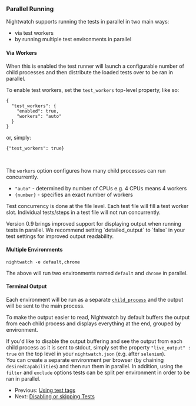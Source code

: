### Parallel Running

Nightwatch supports running the tests in parallel in two main ways: 
- via test workers
- by running multiple test environments in parallel

#### Via Workers

When this is enabled the test runner will launch a configurable number of child processes and then distribute the loaded tests over to be ran in parallel.

To enable test workers, set the `test_workers` top-level property, like so:

<pre><code class="language-javascript">{
  "test_workers": {
    "enabled": true,
    "workers": "auto"
  }
}
</code></pre>

or, simply:

<pre><code class="language-javascript">{"test_workers": true}</code></pre>

<br>

The `workers` option configures how many child processes can run concurrently.

- `"auto"` - determined by number of CPUs e.g. 4 CPUs means 4 workers
- `{number}` - specifies an exact number of workers

Test concurrency is done at the file level. Each test file will fill a test worker slot. Individual tests/steps in a test file will not run concurrently.

<div class="alert alert-warning">
Version 0.9 brings improved support for displaying output when running tests in parallel. We recommend setting `detailed_output` to `false` in your test settings for improved output readability.
</div>

#### Multiple Environments

<pre><code class="language-bash">nightwatch -e default,chrome</code></pre>

The above will run two environments named `default` and `chrome` in parallel.

#### Terminal Output

Each environment will be run as a separate [`child_process`](https://nodejs.org/api/child_process.html) and the output will be sent to the main process.

To make the output easier to read, Nightwatch by default buffers the output from each child process and displays everything at the end, grouped by environment.

<div class="alert alert-warning">
  If you'd like to disable the output buffering and see the output from each child process as it is sent to stdout, simply set the property <code>"live_output" : true</code> on the top level in your <code>nightwatch.json</code> (e.g. after <code>selenium</code>).
</div>

<div class="alert alert-info">
  You can create a separate environment per browser (by chaining <code>desiredCapabilities</code>) and then run them in parallel. In addition, using the <code>filter</code> and <code>exclude</code> options tests can be split per environment in order to be ran in parallel.
</div>

- Previous: [Using test tags](/guide/running-tests/test-tags.html)
- Next: [Disabling or skipping Tests](/guide/running-tests/disabling-tests.html)
